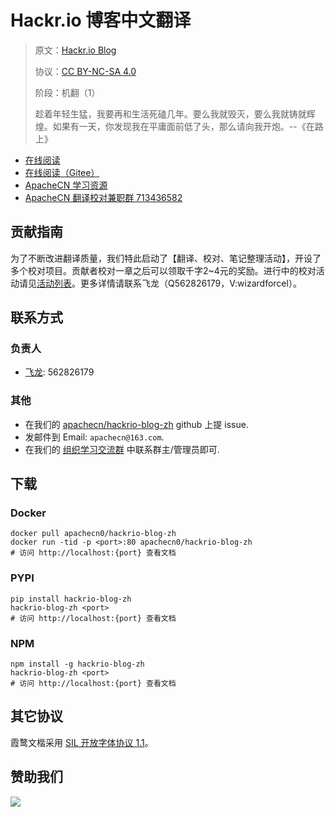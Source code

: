 <!--
    需要填充的占位符：
    
    README.md
    
        Hackr.io 博客中文翻译：文档中文名
        Hackr.io Blog：文档英文名
        https://hackr.io/blog：文档原始链接
        hkr：域名前缀
        飞龙：负责人名称
        wizardforcel：负责人 Github 用户名
        562826179：负责人 QQ
        hackrio-blog-zh：ApacheCN 的 Github 仓库名称
        hackrio-blog-zh：DockerHub 仓库名称
        hackrio-blog-zh：PYPI 包名称
        hackrio-blog-zh：NPM 包名称
    
    CNAME
    
        hkr：域名前缀

    index.html
    
        Hackr.io 博客中文翻译：文档中文名
        #007aff：显示颜色
        hackrio-blog-zh：ApacheCN 的 Github 仓库名称

    asset/docsify-apachecn-footer.js
    
        hackrio-blog-zh：ApacheCN 的 Github 仓库名称
-->

# Hackr.io 博客中文翻译

> 原文：[Hackr.io Blog](https://hackr.io/blog)
> 
> 协议：[CC BY-NC-SA 4.0](http://creativecommons.org/licenses/by-nc-sa/4.0/)
> 
> 阶段：机翻（1）
> 
> 趁着年轻生猛，我要再和生活死磕几年。要么我就毁灭，要么我就铸就辉煌。如果有一天，你发现我在平庸面前低了头，那么请向我开炮。--《在路上》

* [在线阅读](https://hkr.apachecn.org)
* [在线阅读（Gitee）](https://apachecn.gitee.io/doc-template/)
* [ApacheCN 学习资源](http://docs.apachecn.org/)
* [ApacheCN 翻译校对兼职群 713436582](https://jq.qq.com/?_wv=1027&k=VSNtgpjb)

## 贡献指南

为了不断改进翻译质量，我们特此启动了【翻译、校对、笔记整理活动】，开设了多个校对项目。贡献者校对一章之后可以领取千字2\~4元的奖励。进行中的校对活动请见[活动列表](https://home.apachecn.org/#/docs/activity/docs-activity)。更多详情请联系飞龙（Q562826179，V:wizardforcel）。

## 联系方式

### 负责人

* [飞龙](https://github.com/wizardforcel): 562826179

### 其他

*   在我们的 [apachecn/hackrio-blog-zh](https://github.com/apachecn/hackrio-blog-zh) github 上提 issue.
*   发邮件到 Email: `apachecn@163.com`.
*   在我们的 [组织学习交流群](https://www.apachecn.org/#/docs/join) 中联系群主/管理员即可.

## 下载

### Docker

```
docker pull apachecn0/hackrio-blog-zh
docker run -tid -p <port>:80 apachecn0/hackrio-blog-zh
# 访问 http://localhost:{port} 查看文档
```

### PYPI

```
pip install hackrio-blog-zh
hackrio-blog-zh <port>
# 访问 http://localhost:{port} 查看文档
```

### NPM

```
npm install -g hackrio-blog-zh
hackrio-blog-zh <port>
# 访问 http://localhost:{port} 查看文档
```

## 其它协议

霞鹜文楷采用 [SIL 开放字体协议 1.1](https://github.com/lxgw/LxgwWenKai/blob/main/SIL_Open_Font_License_1.1.txt)。

## 赞助我们

![](http://data.apachecn.org/img/about/donate.jpg)
